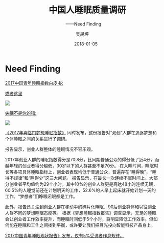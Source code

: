 ﻿---
layout:     post
title:      中国人睡眠质量调研
subtitle:   ——Need Finding
date:       2018-01-05
author:     吴晟坪
header-img: img/Survey_bg.jpg
catalog: true
tags:
    - Survey
---
# Need Finding
[2017中国青年睡眠指数白皮书:](http://news.qq.com/cross/20170320/4ZtR8R31.html)

[或者这里](http://www.doc88.com/p-0991394274143.html)

![](http://inews.gtimg.com/newsapp_ls/0/1288305729/0)

[失眠不是你的错:](https://book.douban.com/subject/19989329/)

![](https://img1.doubanio.com/lpic/s23009107.jpg)


[《2017年喜临门梦想睡眠指数》](https://wenku.baidu.com/view/a82fe440bfd5b9f3f90f76c66137ee06eff94e24.html) 同时发布，这份报告对“双创”人群在追逐梦想和个体睡眠之间的关系进行了调研。

报告显示，创业人群整体的睡眠情况不容乐观。

2017年创业人群的睡眠指数得分是70.8分，比同期普通公众的得分低了近4分，而越年轻的创业者得分越低，30岁以下的人群甚至不足70分。
在入睡时间，睡眠时长等各项具体睡眠指标上，创业者表现均低于普通公众，普遍存在“睡得晚”，“睡得不规律”和“睡得少”这三大问题。
报告显示，在最长一次连续不眠时间上，大部分创业者平均值约为29个小时，其中10%的创业人群更是高达48小时连续无眠，60.5%的人睡觉前还在计划明天的工作，52.6%的人早上起床就开始计划一天的工作，“梦想者”们睁眼闭眼都是工作。

此外，报告还关注到创业人群在移动中的碎片化睡眠、90后创业群体和以往创业人群不同的梦想睡眠态度等。
根据《梦想睡眠指数报告》调查显示，充足的睡眠会让创业者工作效率提升，而睡眠时间低于5个小时，将明显降低工作效率。但如何能在睡眠和工作之间找到平衡，或许要让我们把目光投向智能科技产品身上。

[2017中国青年睡眠现状报告》发布，仅有5%受访者作息规律。](https://baijiahao.baidu.com/s?id=1562562223480039&wfr=spider&for=pc)

